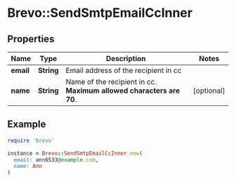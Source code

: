 # Brevo::SendSmtpEmailCcInner

## Properties

| Name | Type | Description | Notes |
| ---- | ---- | ----------- | ----- |
| **email** | **String** | Email address of the recipient in cc |  |
| **name** | **String** | Name of the recipient in cc. **Maximum allowed characters are 70**.  | [optional] |

## Example

```ruby
require 'brevo'

instance = Brevo::SendSmtpEmailCcInner.new(
  email: ann6533@example.com,
  name: Ann
)
```

